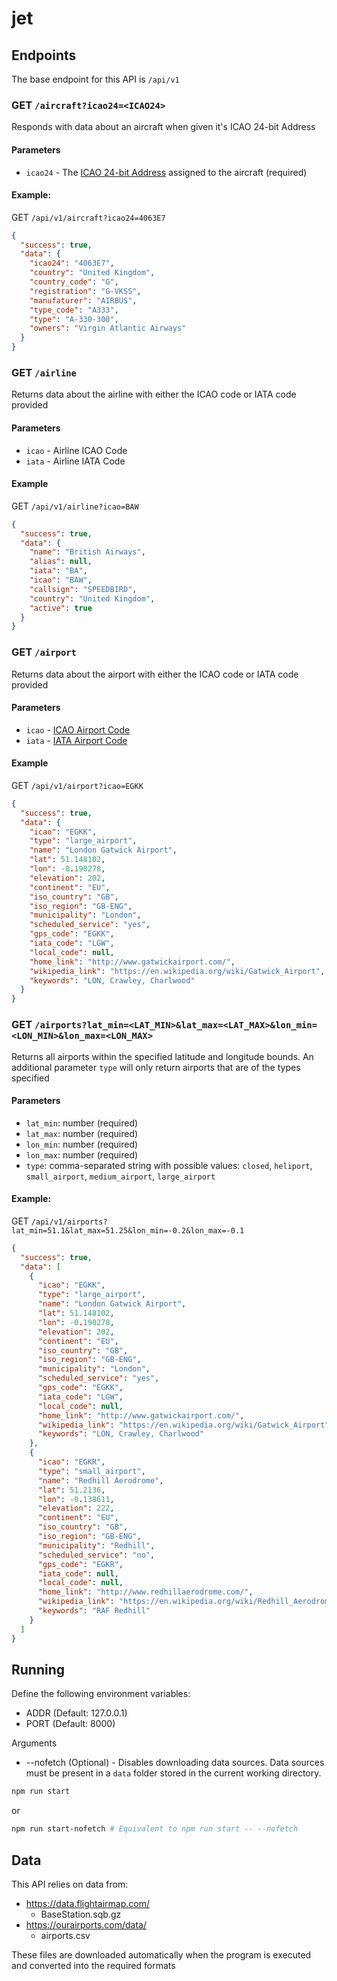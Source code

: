 # jet

## Endpoints

The base endpoint for this API is `/api/v1`

### GET `/aircraft?icao24=<ICAO24>`

Responds with data about an aircraft when given it's ICAO 24-bit Address

#### Parameters
- `icao24` - The [ICAO 24-bit Address](https://en.wikipedia.org/wiki/Aviation_transponder_interrogation_modes#ICAO_24-bit_address) assigned to the aircraft (required)

#### Example:
GET `/api/v1/aircraft?icao24=4063E7`
```json
{
  "success": true,
  "data": {
    "icao24": "4063E7",
    "country": "United Kingdom",
    "country_code": "G",
    "registration": "G-VKSS",
    "manufaturer": "AIRBUS",
    "type_code": "A333",
    "type": "A-330-300",
    "owners": "Virgin Atlantic Airways"
  }
}
```

### GET `/airline`

Returns data about the airline with either the ICAO code or IATA code provided

#### Parameters
- `icao` - Airline ICAO Code
- `iata` - Airline IATA Code

#### Example
GET `/api/v1/airline?icao=BAW`

```json
{
  "success": true,
  "data": {
    "name": "British Airways",
    "alias": null,
    "iata": "BA",
    "icao": "BAW",
    "callsign": "SPEEDBIRD",
    "country": "United Kingdom",
    "active": true
  }
}
```

### GET `/airport`

Returns data about the airport with either the ICAO code or IATA code provided

#### Parameters
- `icao` - [ICAO Airport Code](https://en.wikipedia.org/wiki/ICAO_airport_code)
- `iata` - [IATA Airport Code](https://en.wikipedia.org/wiki/IATA_airport_code)

#### Example
GET `/api/v1/airport?icao=EGKK`

```json
{
  "success": true,
  "data": {
    "icao": "EGKK",
    "type": "large_airport",
    "name": "London Gatwick Airport",
    "lat": 51.148102,
    "lon": -0.190278,
    "elevation": 202,
    "continent": "EU",
    "iso_country": "GB",
    "iso_region": "GB-ENG",
    "municipality": "London",
    "scheduled_service": "yes",
    "gps_code": "EGKK",
    "iata_code": "LGW",
    "local_code": null,
    "home_link": "http://www.gatwickairport.com/",
    "wikipedia_link": "https://en.wikipedia.org/wiki/Gatwick_Airport",
    "keywords": "LON, Crawley, Charlwood"
  }
}
```

### GET `/airports?lat_min=<LAT_MIN>&lat_max=<LAT_MAX>&lon_min=<LON_MIN>&lon_max=<LON_MAX>`

Returns all airports within the specified latitude and longitude bounds. An additional parameter `type` will only return airports that are of the types specified

#### Parameters
- `lat_min`: number (required)
- `lat_max`: number (required)
- `lon_min`: number (required)
- `lon_max`: number (required)
- `type`: comma-separated string with possible values: `closed`, `heliport`, `small_airport`, `medium_airport`, `large_airport`

#### Example:
GET `/api/v1/airports?lat_min=51.1&lat_max=51.25&lon_min=-0.2&lon_max=-0.1`

```json
{
  "success": true,
  "data": [
    {
      "icao": "EGKK",
      "type": "large_airport",
      "name": "London Gatwick Airport",
      "lat": 51.148102,
      "lon": -0.190278,
      "elevation": 202,
      "continent": "EU",
      "iso_country": "GB",
      "iso_region": "GB-ENG",
      "municipality": "London",
      "scheduled_service": "yes",
      "gps_code": "EGKK",
      "iata_code": "LGW",
      "local_code": null,
      "home_link": "http://www.gatwickairport.com/",
      "wikipedia_link": "https://en.wikipedia.org/wiki/Gatwick_Airport",
      "keywords": "LON, Crawley, Charlwood"
    },
    {
      "icao": "EGKR",
      "type": "small_airport",
      "name": "Redhill Aerodrome",
      "lat": 51.2136,
      "lon": -0.138611,
      "elevation": 222,
      "continent": "EU",
      "iso_country": "GB",
      "iso_region": "GB-ENG",
      "municipality": "Redhill",
      "scheduled_service": "no",
      "gps_code": "EGKR",
      "iata_code": null,
      "local_code": null,
      "home_link": "http://www.redhillaerodrome.com/",
      "wikipedia_link": "https://en.wikipedia.org/wiki/Redhill_Aerodrome",
      "keywords": "RAF Redhill"
    }
  ]
}
```

## Running

Define the following environment variables:
- ADDR (Default: 127.0.0.1)
- PORT (Default: 8000)

Arguments
- --nofetch (Optional) - Disables downloading data sources. Data sources must be present in a `data` folder stored in the current working directory.

```sh
npm run start
```
or
```sh
npm run start-nofetch # Equivalent to npm run start -- --nofetch
```

## Data

This API relies on data from:

- https://data.flightairmap.com/
  - BaseStation.sqb.gz
- https://ourairports.com/data/
  - airports.csv

These files are downloaded automatically when the program is executed and converted into the required formats
